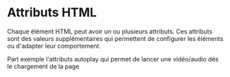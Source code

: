 <body>
<h1>Attributs HTML</h1>
<p>Chaque élément HTML peut avoir un ou plusieurs attributs. Ces attributs sont des valeurs supplémentaires qui permettent de configurer les éléments ou d'adapter leur comportement.
</p>
<p>Part exemple l'attributs autoplay qui permet de lancer une vidéo/audio dès le chargement de la page
</p>
  </body>
